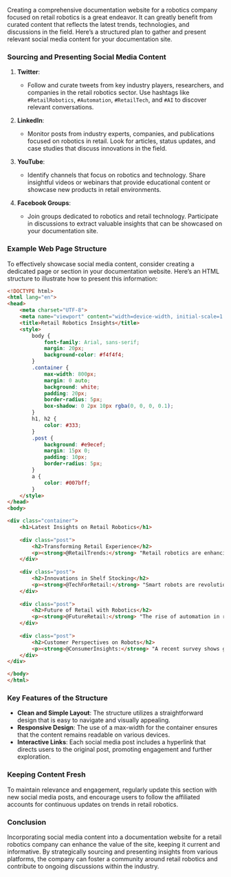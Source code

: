 Creating a comprehensive documentation website for a robotics company focused on retail robotics is a great endeavor. It can greatly benefit from curated content that reflects the latest trends, technologies, and discussions in the field. Here’s a structured plan to gather and present relevant social media content for your documentation site.

### Sourcing and Presenting Social Media Content

1. **Twitter**: 
   - Follow and curate tweets from key industry players, researchers, and companies in the retail robotics sector. Use hashtags like `#RetailRobotics`, `#Automation`, `#RetailTech`, and `#AI` to discover relevant conversations.
   
2. **LinkedIn**: 
   - Monitor posts from industry experts, companies, and publications focused on robotics in retail. Look for articles, status updates, and case studies that discuss innovations in the field.

3. **YouTube**: 
   - Identify channels that focus on robotics and technology. Share insightful videos or webinars that provide educational content or showcase new products in retail environments.

4. **Facebook Groups**: 
   - Join groups dedicated to robotics and retail technology. Participate in discussions to extract valuable insights that can be showcased on your documentation site.

### Example Web Page Structure

To effectively showcase social media content, consider creating a dedicated page or section in your documentation website. Here’s an HTML structure to illustrate how to present this information:

```html
<!DOCTYPE html>
<html lang="en">
<head>
    <meta charset="UTF-8">
    <meta name="viewport" content="width=device-width, initial-scale=1.0">
    <title>Retail Robotics Insights</title>
    <style>
        body {
            font-family: Arial, sans-serif;
            margin: 20px;
            background-color: #f4f4f4;
        }
        .container {
            max-width: 800px;
            margin: 0 auto;
            background: white;
            padding: 20px;
            border-radius: 5px;
            box-shadow: 0 2px 10px rgba(0, 0, 0, 0.1);
        }
        h1, h2 {
            color: #333;
        }
        .post {
            background: #e9ecef;
            margin: 15px 0;
            padding: 10px;
            border-radius: 5px;
        }
        a {
            color: #007bff;
        }
    </style>
</head>
<body>

<div class="container">
    <h1>Latest Insights on Retail Robotics</h1>
    
    <div class="post">
        <h2>Transforming Retail Experience</h2>
        <p><strong>@RetailTrends:</strong> "Retail robotics are enhancing customer experiences by providing seamless assistance. Exciting times ahead! <a href="https://twitter.com/RetailTrends/status/example" target="_blank">View Tweet</a></strong></p>
    </div>
    
    <div class="post">
        <h2>Innovations in Shelf Stocking</h2>
        <p><strong>@TechForRetail:</strong> "Smart robots are revolutionizing shelf management in stores! Discover how automation improves inventory accuracy. <a href="https://twitter.com/TechForRetail/status/example" target="_blank">View Tweet</a></strong></p>
    </div>
    
    <div class="post">
        <h2>Future of Retail with Robotics</h2>
        <p><strong>@FutureRetail:</strong> "The rise of automation in retail will reshape job markets. Let's engage in this vital discussion! <a href="https://twitter.com/FutureRetail/status/example" target="_blank">View Tweet</a></strong></p>
    </div>
    
    <div class="post">
        <h2>Customer Perspectives on Robots</h2>
        <p><strong>@ConsumerInsights:</strong> "A recent survey shows growing acceptance of robotic assistance in stores. What are your thoughts? <a href="https://twitter.com/ConsumerInsights/status/example" target="_blank">View Tweet</a></strong></p>
    </div>
</div>

</body>
</html>
```

### Key Features of the Structure

- **Clean and Simple Layout**: The structure utilizes a straightforward design that is easy to navigate and visually appealing.
- **Responsive Design**: The use of a max-width for the container ensures that the content remains readable on various devices.
- **Interactive Links**: Each social media post includes a hyperlink that directs users to the original post, promoting engagement and further exploration.

### Keeping Content Fresh

To maintain relevance and engagement, regularly update this section with new social media posts, and encourage users to follow the affiliated accounts for continuous updates on trends in retail robotics.

### Conclusion

Incorporating social media content into a documentation website for a retail robotics company can enhance the value of the site, keeping it current and informative. By strategically sourcing and presenting insights from various platforms, the company can foster a community around retail robotics and contribute to ongoing discussions within the industry.